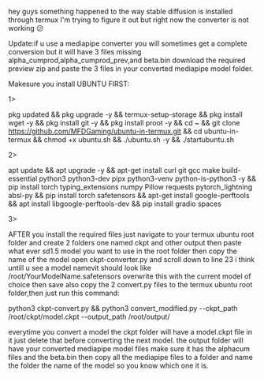 hey guys something happened to the way stable diffusion is installed through termux I'm trying to figure it out but right now the converter is not working 😕 


Update:if u use a mediapipe converter you will sometimes get a complete conversion but it will have 3 files missing alpha_cumprod,alpha_cumprod_prev,and beta.bin
download the required preview zip and paste the 3 files in your converted mediapipe model folder. 


Makesure you install UBUNTU FIRST:

1>

pkg updated && pkg upgrade -y && termux-setup-storage && pkg install wget -y && pkg install git -y && pkg install proot -y && cd ~ && git clone https://github.com/MFDGaming/ubuntu-in-termux.git && cd ubuntu-in-termux && chmod +x ubuntu.sh && ./ubuntu.sh -y && ./startubuntu.sh

2>

apt update && apt upgrade -y && apt-get install curl git gcc make build-essential python3 python3-dev pipx python3-venv python-is-python3 -y && 
pip install torch typing_extensions numpy Pillow requests pytorch_lightning absl-py && pip install torch safetensors && apt-get install google-perftools && apt install libgoogle-perftools-dev && pip install gradio spaces



3>

AFTER you install the required files just navigate to your termux ubuntu root folder
and create 2 folders one named ckpt and other output then paste what ever sd1.5 model you want to use in the root folder then copy the name of the model open ckpt-converter.py and scroll down to line 23 i think untill u see a model namevit should look like /root/YourModelName.safetensors overwrite this with the current model of choice then save also copy the 2 convert.py files to the termux ubuntu root folder,then just run this command:

python3 ckpt-convert.py && python3 convert_modified.py --ckpt_path /root/ckpt/model.ckpt --output_path /root/output/


everytime you convert a model the ckpt folder will have a model.ckpt file in it just delete that before converting the next model.
the output folder will have your converted mediapipe model files make sure it has the alphacum files and the beta.bin then copy all the mediapipe files to a folder and name the folder the name of the model so you know which one it is.













